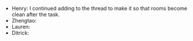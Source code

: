 - Henry: I continued adding to the thread to make it so that rooms become clean after the task.
- Zhengtao: 
- Lauren: 
- Ditrick: 
